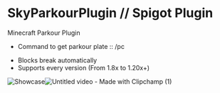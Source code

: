 # SkyParkourPlugin // Spigot Plugin

Minecraft Parkour Plugin
- Command to get parkour plate :: /pc
* Blocks break automatically
* Supports every version (From 1.8x to 1.20x+)


![Showcase](https://github.com/Dreaght/SkyParkourPlugin/assets/111290888/c7099d34-4f7e-473d-b782-6cb7850e1793)![Untitled video - Made with Clipchamp (1)](https://github.com/Dreaght/SkyParkourPlugin/assets/111290888/8a7ad28f-d2d3-4c09-9283-5c9c93c327a5)

